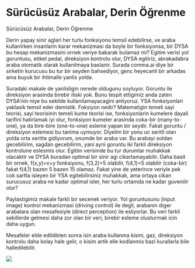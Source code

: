 # Sürücüsüz Arabalar, Derin Öğrenme




Sürücüsüz Arabalar, Derin Öğrenme




Derin yapay sinir aglari her turlu fonksiyonu temsil edebilirse, ve araba kullanirken insanlarin karar mekanizmasi da boyle bir fonksiyonsa, bir DYSA bu hesap mekanizmasini ornek veriye bakarak bulamaz mi? Egitim verisi yol goruntusu, etiket pedal, direksiyon kontrolu olur, DYSA egitiriz, abrakadabra araba otomatik olarak kullanilmaya baslanir. Surada comma.ai diye bir sirketin kurucusu bu tur bir seyden bahsediyor, genc heyecanli bir arkadas ama buyuk bir ihtimalle yanlis yolda.



Suradaki makale de yanlisligin nerede oldugunu soyluyor. Goruntu ile direksiyon arasinda birebir iliski yok. Bunu tespit ettigimiz anda zaten DYSA'nin niye bu sekilde kullanilamayacagini anliyoruz. YSA fonksiyonlari yaklasik temsil eder demistik. Foksiyon nedir? Matematigin temeli sayi teorisi, sayi teorisinin temeli kume teorisi ise, fonksiyonlarin kumelere dayali tarifini hatirlamak iyi olur, fonksiyon kumeler arasinda coka-bir (many-to-one), ya da bire-bire (one-to-one) esleme yapan bir seydir. Fakat goruntu / direksiyon eslemesi bu tanima uymuyor. Diyelim bir yonu uc seritli olan yolda orta seritte gidiyorum, onumde bir araba var. Bu arabayi soldan gecebilirim, sagdan gecebilirim, yani ayni goruntu iki farkli direksiyon kontrolune eslesmis olur. Egitim verisinde bu tur durumlar muhakkak olacaktir ve DYSA buradan optimal bir sinir agi cikartamayabilir. Daha basit bir ornek, f(x,y)=x+y fonksiyonu, f(3,2)=5 olabilir, f(4,1)=5 olabilir (coka-bir) fakat f(4,1) bazen 5 bazen 15 olamaz. Fakat yine de yeterince veriyle pek cok sartta isleyen bir YSA egitebilirsiniz muhakkak, ama ortaya cikan surucusuz araba ne kadar optimal isler, her turlu ortamda ne kadar guvenilir olur?



Paylastigimiz makale farkli bir secenek veriyor. Yol goruntusunu (input image) kontrol mekanizmasi (driving control) ile degil, arabanin diger arabalara olan mesafesiyle (direct perception) ile esliyorlar. Bu veri farkli sekillerde gelmesi daha zor olan bir veri, birebir esleme olusturmak icin daha uygun. 





Mesafeler elde edildikten sonra isin araba kullanma kismi, gaz, direksiyon kontrolu daha kolay hale gelir, o kisim artik elle kodlanmis bazi kurallarla bile halledilebilir.





![](Screenshot%2Bfrom%2B2017-09-20%2B09-06-59.png)
